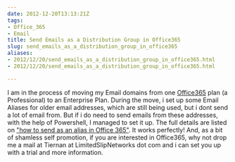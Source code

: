 ```yaml
---
date: 2012-12-20T13:13:21Z
tags:
- Office_365
- Email
title: Send Emails as a Distribution Group in Office365
slug: send_emails_as_a_distribution_group_in_office365
aliases:
- 2012/12/20/send_emails_as_a_distribution_group_in_office365.html
- 2012/12/20/send_emails_as_a_distribution_group_in_office365.html

---
```

 
 
 

I am in the process of moving my Email domains from one [Office365][2] plan (a Professional) to an Enterprise Plan. During the move, i set up some Email Aliases for older email addresses, which are still being used, but i dont send a lot of email from. But if i do need to send emails from these addresses, with the help of Powershell, I managed to set it up. The full details are listed on ["how to send as an alias in Office 365"][1]. It works perfectly! And, as a bit of shamless self promotion, if you are interested in Office365, why not drop me a mail at Tiernan at LimitedSlipNetworks dot com and i can set you up with a trial and more information. 

[1]:https://www.cogmotive.com/blog/office-365-tips/send-as-an-alias-in-microsoft-office-365
[2]:http://www.office365.com